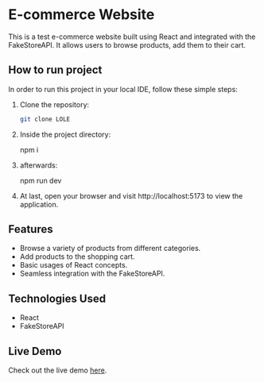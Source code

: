 # E-commerce Website

This is a test e-commerce website built using React and integrated with the FakeStoreAPI. It allows users to browse products, add them to their cart.

## How to run project

In order to run this project in your local IDE, follow these simple steps:

1. Clone the repository:

   ```bash
   git clone LOLE

2. Inside the project directory:

   npm i

3. afterwards:

   npm run dev

4. At last, open your browser and visit http://localhost:5173 to view the application.


## Features

- Browse a variety of products from different categories.
- Add products to the shopping cart.
- Basic usages of React concepts.
- Seamless integration with the FakeStoreAPI.

## Technologies Used

- React
- FakeStoreAPI

## Live Demo

Check out the live demo [here](https://bazaar-shop-eta.vercel.app/).      